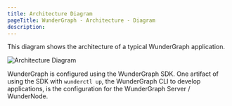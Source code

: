 ```yaml
---
title: Architecture Diagram
pageTitle: WunderGraph - Architecture - Diagram
description:
---
```


This diagram shows the architecture of a typical WunderGraph application.

![Architecture Diagram](/images/wundergraph_architecture_simple_overview_dark_transparent.png)

WunderGraph is configured using the WunderGraph SDK.
One artifact of using the SDK with `wunderctl up`,
the WunderGraph CLI to develop applications,
is the configuration for the WunderGraph Server / WunderNode.
